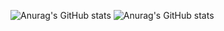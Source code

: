 ![Anurag's GitHub stats](https://github-readme-stats.vercel.app/api?username=MAAAARCY&show_icons=true&theme=tokyonight)
![Anurag's GitHub stats](https://github-readme-stats.vercel.app/api/top-langs/?username=MAAAARCY)
